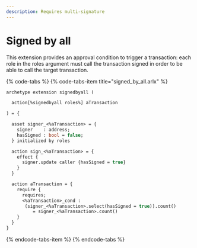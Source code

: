 ```yaml
---
description: Requires multi-signature
---
```


# Signed by all

This extension provides an approval condition to trigger a transaction: each role in the roles argument must call the transaction signed in order to be able to call the target transaction.

{% code-tabs %}
{% code-tabs-item title="signed\_by\_all.arlx" %}
```ocaml
archetype extension signedbyall (

  action[%signedbyall roles%] aTransaction

) = {

  asset signer_<%aTransaction> = {
    signer    : address;
    hasSigned : bool = false;
  } initialized by roles

  action sign_<%aTransaction> = {
    effect {
      signer.update caller {hasSigned = true}
    }
  }

  action aTransaction = {
    require {
      requires;
      <%aTransaction>_cond :
       (signer_<%aTransaction>.select(hasSigned = true)).count()
          = signer_<%aTransaction>.count()
    }
  }
}
```
{% endcode-tabs-item %}
{% endcode-tabs %}

